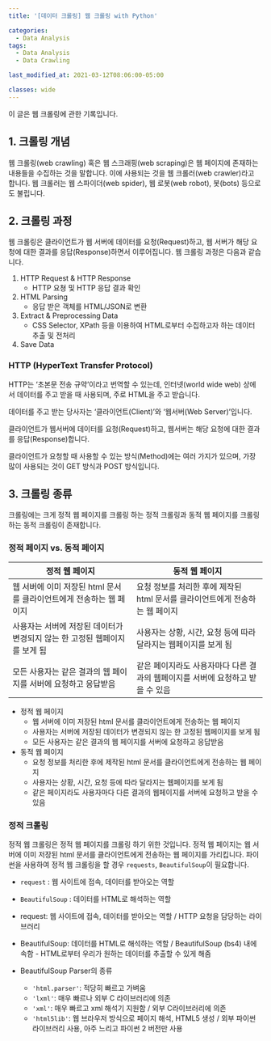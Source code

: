 ```yaml
---
title: '[데이터 크롤링] 웹 크롤링 with Python'

categories:
  - Data Analysis
tags:
  - Data Analysis
  - Data Crawling

last_modified_at: 2021-03-12T08:06:00-05:00

classes: wide
---
```


이 글은 웹 크롤링에 관한 기록입니다.

## 1. 크롤링 개념

웹 크롤링(web crawling) 혹은 웹 스크래핑(web scraping)은 웹 페이지에 존재하는 내용들을 수집하는 것을 말합니다. 이에 사용되는 것을 웹 크롤러(web crawler)라고 합니다. 웹 크롤러는 웹 스파이더(web spider), 웹 로봇(web robot), 봇(bots) 등으로도 불립니다.

## 2. 크롤링 과정

웹 크롤링은 클라이언트가 웹 서버에 데이터를 요청(Request)하고, 웹 서버가 해당 요청에 대한 결과를 응답(Response)하면서 이루어집니다. 웹 크롤링 과정은 다음과 같습니다.

1. HTTP Request & HTTP Response
    - HTTP 요쳥 및 HTTP 응답 결과 확인
2. HTML Parsing
    - 응답 받은 객체를 HTML/JSON로 변환
3. Extract & Preprocessing Data
    - CSS Selector, XPath 등을 이용하여 HTML로부터 수집하고자 하는 데이터 추출 및 전처리
4. Save Data


### HTTP (HyperText Transfer Protocol)

HTTP는 ‘초본문 전송 규약’이라고 번역할 수 있는데, 
인터넷(world wide web) 상에서 데이터를 주고 받을 때 사용되며, 
주로 HTML을 주고 받습니다.

데이터를 주고 받는 당사자는 ‘클라이언트(Client)’와 ‘웹서버(Web Server)’입니다.

클라이언트가 웹서버에 데이터를 요청(Request)하고, 웹서버는 해당 요청에 대한
결과를 응답(Response)합니다.

클라이언트가 요청할 때 사용할 수 있는 방식(Method)에는 여러 가지가 있으며, 가장 많이 사용되는 것이 GET 방식과 POST 방식입니다.

## 3. 크롤링 종류

크롤링에는 크게 정적 웹 페이지를 크롤링 하는 정적 크롤링과 동적 웹 페이지를 크롤링 하는 동적 크롤링이 존재합니다.

### 정적 페이지 vs. 동적 페이지

|정적 웹 페이지|동적 웹 페이지|
|-----------|----------|
|웹 서버에 이미 저장된 html 문서를 클라이언트에게 전송하는 웹 페이지|요청 정보를 처리한 후에 제작된 html 문서를 클라이언트에게 전송하는 웹 페이지|
|사용자는 서버에 저장된 데이터가 변경되지 않는 한 고정된 웹페이지를 보게 됨|사용자는 상황, 시간, 요청 등에 따라 달라지는 웹페이지를 보게 됨|
|모든 사용자는 같은 결과의 웹 페이지를 서버에 요청하고 응답받음|같은 페이지라도 사용자마다 다른 결과의 웹페이지를 서버에 요청하고 받을 수 있음|

- 정적 웹 페이지
  - 웹 서버에 이미 저장된 html 문서를 클라이언트에게 전송하는 웹 페이지
  - 사용자는 서버에 저장된 데이터가 변경되지 않는 한 고정된 웹페이지를 보게 됨
  - 모든 사용자는 같은 결과의 웹 페이지를 서버에 요청하고 응답받음
- 동적 웹 페이지
  - 요청 정보를 처리한 후에 제작된 html 문서를 클라이언트에게 전송하는 웹 페이지
  - 사용자는 상황, 시간, 요청 등에 따라 달라지는 웹페이지를 보게 됨
  - 같은 페이지라도 사용자마다 다른 결과의 웹페이지를 서버에 요청하고 받을 수 있음

### 정적 크롤링

정적 웹 크롤링은 정적 웹 페이지를 크롤링 하기 위한 것입니다. 정적 웹 페이지는 웹 서버에 이미 저장된 html 문서를 클라이언트에게 전송하는 웹 페이지를 가리킵니다. 파이썬을 사용하여 정적 웹 크롤링을 할 경우 `requests`, `BeautifulSoup`이 필요합니다.

- `request` : 웹 사이트에 접속, 데이터를 받아오는 역할
- `BeautifulSoup` : 데이터를 HTML로 해석하는 역할

- request: 웹 사이트에 접속, 데이터를 받아오는 역할 / HTTP 요청을 담당하는 라이브러리
- BeautifulSoup: 데이터를 HTML로 해석하는 역할 / BeautifulSoup (bs4) 내에 속함 - HTML로부터 우리가 원하는 데이터를 추출할 수 있게 해줌

- BeautifulSoup Parser의 종류
  - `'html.parser'`: 적당히 빠르고 가벼움
  - `'lxml'`: 매우 빠르나 외부 C 라이브러리에 의존
  - `'xml'`: 매우 빠르고 xml 해석기 지원함 / 외부 C라이브러리에 의존
  - `'html5lib'`: 웹 브라우저 방식으로 페이지 해석, HTML5 생성 / 외부 파이썬 라이브러리 사용, 아주 느리고 파이썬 2 버전만 사용

